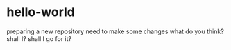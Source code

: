 # hello-world
preparing a new repository
need to make some changes
what do you think? shall I? 
shall I go for it?

